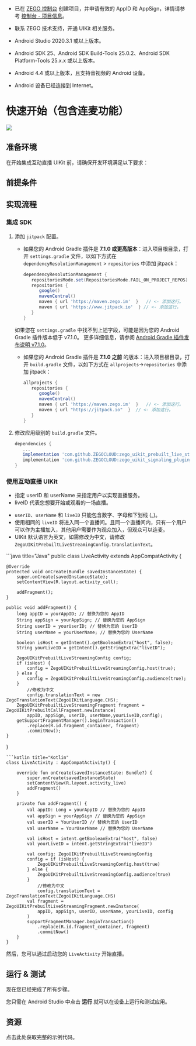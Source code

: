 - 已在 [ZEGO 控制台](https://console.zego.im) 创建项目，并申请有效的 AppID 和 AppSign，详情请参考 [控制台 - 项目信息](https://doc-zh.zego.im/article/12107)。
- 联系 ZEGO 技术支持，开通 UIKit 相关服务。

- Android Studio 2020.3.1 或以上版本。
- Android SDK 25、Android SDK Build-Tools 25.0.2、Android SDK Platform-Tools 25.x.x 或以上版本。
- Android 4.4 或以上版本，且支持音视频的 Android 设备。
- Android 设备已经连接到 Internet。
# 快速开始（包含连麦功能）


<Frame width="512" height="auto" caption="">
  <img src="https://doc-media.zego.im/sdk-doc/Pics/ZegoUIKit/Flutter/live_with_cohosting2.gif" />
</Frame>

## 准备环境

在开始集成互动直播 UIKit 前，请确保开发环境满足以下要求：

<AndroidEnviromentRequirementZh/>

## 前提条件

<UIKitCreateAccountAndServicesZh/>

## 实现流程

### 集成 SDK

1. 添加 `jitpack` 配置。
   - 如果您的 Android Gradle 插件是 **7.1.0 或更高版本**：进入项目根目录，打开 `settings.gradle` 文件，以如下方式在 `dependencyResolutionManagement` > `repositories` 中添加 jitpack：

      ```groovy
      dependencyResolutionManagement {
         repositoriesMode.set(RepositoriesMode.FAIL_ON_PROJECT_REPOS)
         repositories {
            google()
            mavenCentral()
            maven { url 'https://maven.zego.im'  }   // <- 添加这行。
            maven { url 'https://www.jitpack.io'  } // <- 添加这行。
         }
      }
      ```

    <Warning title="注意">

    如果您在 `settings.gradle` 中找不到上述字段，可能是因为您的 Android Gradle 插件版本低于 v7.1.0。
    更多详细信息，请参阅 [Android Gradle 插件发布说明 v7.1.0](https://developer.android.com/studio/releases/gradle-plugin#settings-gradle)。
    </Warning>

    - 如果您的 Android Gradle 插件是 **7.1.0 之前** 的版本：进入项目根目录，打开 `build.gradle` 文件，以如下方式在 `allprojects`->`repositories` 中添加 jitpack：

      ```groovy
      allprojects {
         repositories {
            google()
            mavenCentral()
            maven { url 'https://maven.zego.im'  }   // <- 添加这行。
            maven { url "https://jitpack.io"  }  // <- 添加这行。
         }
      }
      ```

2. 修改应用级别的 `build.gradle` 文件。

   ```groovy
   dependencies {
      ...
      implementation 'com.github.ZEGOCLOUD:zego_uikit_prebuilt_live_streaming_android:+'    // 添加这行到您的模块级 build.gradle 文件的依赖部分，通常命名为 [app]。
      implementation 'com.github.ZEGOCLOUD:zego_uikit_signaling_plugin_android:+'  // 添加这行到您的模块级 build.gradle 文件的依赖部分，通常命名为 [app]。
   }
   ```

### 使用互动直播 UIKit

- 指定 userID 和 userName 来指定用户以实现直播服务。
- liveID 代表您想要开始或观看的一场直播。

<Note title="说明">

- `userID`、`userName` 和 `liveID` 只能包含数字、字母和下划线 (_)。
- 使用相同的 `liveID` 将进入同一个直播间。且同一个直播间内，只有一个用户可以作为主播加入，其他用户需要作为观众加入，但观众可以连麦。
- UIKit 默认语言为英文，如需修改为中文，请修改 `ZegoUIKitPrebuiltLiveStreamingConfig.translationText`。

</Note>


<CodeGroup>
```java title="Java"
public class LiveActivity extends AppCompatActivity {

    @Override
    protected void onCreate(Bundle savedInstanceState) {
        super.onCreate(savedInstanceState);
        setContentView(R.layout.activity_call);

        addFragment();
    }

    public void addFragment() {
        long appID = yourAppID; // 替换为您的 AppID
        String appSign = yourAppSign; // 替换为您的 AppSign
        String userID = yourUserID; // 替换为您的 UserID
        String userName = yourUserName; // 替换为您的 UserName

        boolean isHost = getIntent().getBooleanExtra("host", false);
        String yourLiveID = getIntent().getStringExtra("liveID");

        ZegoUIKitPrebuiltLiveStreamingConfig config;
        if (isHost) {
            config = ZegoUIKitPrebuiltLiveStreamingConfig.host(true);
        } else {
            config = ZegoUIKitPrebuiltLiveStreamingConfig.audience(true);
        }
            //修改为中文
            config.translationText = new ZegoTranslationText(ZegoUIKitLanguage.CHS);
        ZegoUIKitPrebuiltLiveStreamingFragment fragment = ZegoUIKitPrebuiltCallFragment.newInstance(
            appID, appSign, userID, userName,yourLiveID,config);
        getSupportFragmentManager().beginTransaction()
            .replace(R.id.fragment_container, fragment)
            .commitNow();
    }
}
```
```kotlin title="Kotlin"
class LiveActivity : AppCompatActivity() {

    override fun onCreate(savedInstanceState: Bundle?) {
        super.onCreate(savedInstanceState)
        setContentView(R.layout.activity_live)
        addFragment()
    }

    private fun addFragment() {
        val appID: Long = yourAppID // 替换为您的 AppID
        val appSign = yourAppSign // 替换为您的 AppSign
        val userID = YourUserID // 替换为您的 UserID
        val userName = YourUserName // 替换为您的 UserName

        val isHost = intent.getBooleanExtra("host", false)
        val yourLiveID = intent.getStringExtra("liveID")

        val config: ZegoUIKitPrebuiltLiveStreamingConfig
        config = if (isHost) {
            ZegoUIKitPrebuiltLiveStreamingConfig.host(true)
        } else {
            ZegoUIKitPrebuiltLiveStreamingConfig.audience(true)
        }
            //修改为中文
            config.translationText = ZegoTranslationText(ZegoUIKitLanguage.CHS)
        val fragment = ZegoUIKitPrebuiltLiveStreamingFragment.newInstance(
            appID, appSign, userID, userName, yourLiveID, config
        )
        supportFragmentManager.beginTransaction()
            .replace(R.id.fragment_container, fragment)
            .commitNow()
    }
}
```
</CodeGroup>



然后，您可以通过启动您的 `LiveActivity` 开始直播。

## 运行 & 测试

现在您已经完成了所有步骤。

您只需在 Android Studio 中点击 **运行** 就可以在设备上运行和测试应用。

## 资源


<CardGroup cols={2}>
<Card title="示例代码" href="https://github.com/ZEGOCLOUD/zego_uikit_prebuilt_live_streaming_example_android" target="_blank">
    点击此处获取完整的示例代码。
</Card>
</CardGroup>

